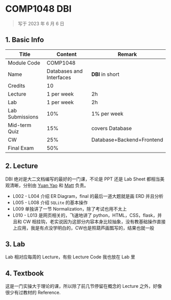 # COMP1048 DBI

>   写于 2023 年 6 月 6 日

## 1. Basic Info

| Title           | Content                  | Remark                    |
| --------------- | ------------------------ | ------------------------- |
| Module Code     | COMP1048                 |                           |
| Name            | Databases and Interfaces | **DBI** in short          |
| Credits         | 10                       |                           |
| Lecture         | 1 per week               | 2h                        |
| Lab             | 1 per week               | 2h                        |
| Lab Submissions | 10%                      | 1% per week               |
| Mid-term Quiz   | 15%                      | covers Database           |
| CW              | 25%                      | Database+Backend+Frontend |
| Final Exam      | 50%                      |                           |

## 2. Lecture

DBI 绝对是大二文档编写的最好的一门课，不论是 PPT 还是 Lab Sheet 都相当美观清晰，分别由 [Yuan Yao](https://research.nottingham.edu.cn/en/persons/yuan-yao) 和 [Matt](https://research.nottingham.edu.cn/en/persons/matthew-pike) 负责。

-   L002 - L004 介绍 ER Diagram，final 的最后一道大题就是画 ERD 并且分析
-   L005 - L008 介绍 `SQLite` 的基本操作
-   L009 单独讲了一节 Normalization，除了考试也用不太上
-   L010 - L013 是网页相关的，飞速地讲了 python，HTML，CSS，flask，并且和 CW 相挂钩，老实说因为这部分内容本身比较抽象，没有教基础操作直接上应用，我是有点没学明白的，CW也是照葫芦画瓢写的，结果也就一般

## 3. Lab

Lab 相对应每周的 Lecture，有些 Lecture Code 我也放在 Lab 里

## 4. Textbook

这是一门实操大于理论的课，所以除了前几节停留在概念的 Lecture 之外，好像很少有过教材的 Reference.
